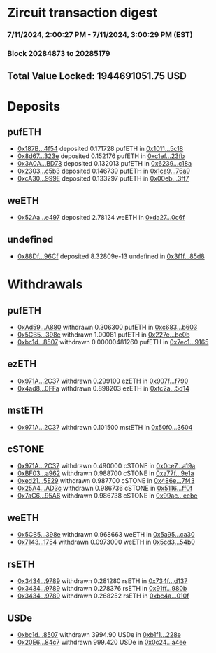 # Zircuit transaction digest
### 7/11/2024, 2:00:27 PM - 7/11/2024, 3:00:29 PM (EST)
### Block 20284873 to 20285179

## Total Value Locked: 1944691051.75 USD

# Deposits
## pufETH
- [0x187B...4f54](https://etherscan.io/address/0x187B42aEaa4b57f44E46e42be16DbA01F4e34f54) deposited 0.171728 pufETH in [0x1011...5c18](https://etherscan.io/tx/0x187B42aEaa4b57f44E46e42be16DbA01F4e34f54)
- [0x8d67...323e](https://etherscan.io/address/0x8d671d6c01cAD62965A1030f9126EBD39493323e) deposited 0.152176 pufETH in [0xc1ef...23fb](https://etherscan.io/tx/0x8d671d6c01cAD62965A1030f9126EBD39493323e)
- [0x3A0A...BD73](https://etherscan.io/address/0x3A0A30aD64Ff563B40507eE000b3E264BFC8BD73) deposited 0.132013 pufETH in [0x6239...c18a](https://etherscan.io/tx/0x3A0A30aD64Ff563B40507eE000b3E264BFC8BD73)
- [0x2303...c5b3](https://etherscan.io/address/0x2303f4c37Eaf80A69C16492423ABc09E0472c5b3) deposited 0.146739 pufETH in [0x1ca9...76a9](https://etherscan.io/tx/0x2303f4c37Eaf80A69C16492423ABc09E0472c5b3)
- [0xcA30...999E](https://etherscan.io/address/0xcA30b51dc7a31aEFDa9BEfBe7134A902A8aa999E) deposited 0.133297 pufETH in [0x00eb...3ff7](https://etherscan.io/tx/0xcA30b51dc7a31aEFDa9BEfBe7134A902A8aa999E)
## weETH
- [0x52Aa...e497](https://etherscan.io/address/0x52Aa899454998Be5b000Ad077a46Bbe360F4e497) deposited 2.78124 weETH in [0xda27...0c6f](https://etherscan.io/tx/0x52Aa899454998Be5b000Ad077a46Bbe360F4e497)
## undefined
- [0x88Df...96Cf](https://etherscan.io/address/0x88Df4D4240d4F388A88d9edC1DbC7D0154B996Cf) deposited 8.32809e-13 undefined in [0x3f1f...85d8](https://etherscan.io/tx/0x88Df4D4240d4F388A88d9edC1DbC7D0154B996Cf)
# Withdrawals
## pufETH
- [0xAd59...A880](https://etherscan.io/address/0xAd59B225021c541fF97266F954F3F5a6e663A880) withdrawn 0.306300 pufETH in [0xc683...b603](https://etherscan.io/tx/0xAd59B225021c541fF97266F954F3F5a6e663A880)
- [0x5CB5...398e](https://etherscan.io/address/0x5CB5aC3dA7Ec2d183c954325ae45f1cAB83b398e) withdrawn 1.00081 pufETH in [0x227e...be0b](https://etherscan.io/tx/0x5CB5aC3dA7Ec2d183c954325ae45f1cAB83b398e)
- [0xbc1d...8507](https://etherscan.io/address/0xbc1dC1068D61495ACd735C6916a96eD1A7bB8507) withdrawn 0.00000481260 pufETH in [0x7ec1...9165](https://etherscan.io/tx/0xbc1dC1068D61495ACd735C6916a96eD1A7bB8507)
## ezETH
- [0x971A...2C37](https://etherscan.io/address/0x971A7C059a6E8e6016945518ff03089De88a2C37) withdrawn 0.299100 ezETH in [0x907f...f790](https://etherscan.io/tx/0x971A7C059a6E8e6016945518ff03089De88a2C37)
- [0x4ad8...0FFa](https://etherscan.io/address/0x4ad8EB38E8901382c6ea6F3926c8bC0c732B0FFa) withdrawn 0.898203 ezETH in [0xfc2a...5d14](https://etherscan.io/tx/0x4ad8EB38E8901382c6ea6F3926c8bC0c732B0FFa)
## mstETH
- [0x971A...2C37](https://etherscan.io/address/0x971A7C059a6E8e6016945518ff03089De88a2C37) withdrawn 0.101500 mstETH in [0x50f0...3604](https://etherscan.io/tx/0x971A7C059a6E8e6016945518ff03089De88a2C37)
## cSTONE
- [0x971A...2C37](https://etherscan.io/address/0x971A7C059a6E8e6016945518ff03089De88a2C37) withdrawn 0.490000 cSTONE in [0x0ce7...a19a](https://etherscan.io/tx/0x971A7C059a6E8e6016945518ff03089De88a2C37)
- [0xBF03...a962](https://etherscan.io/address/0xBF031D99f4993071B09438B452CA50061288a962) withdrawn 0.988700 cSTONE in [0xa77f...9e1a](https://etherscan.io/tx/0xBF031D99f4993071B09438B452CA50061288a962)
- [0xed21...5E29](https://etherscan.io/address/0xed21f9fc5DBEed1069a93f3e23dC501F29E05E29) withdrawn 0.987700 cSTONE in [0x486e...7f43](https://etherscan.io/tx/0xed21f9fc5DBEed1069a93f3e23dC501F29E05E29)
- [0x25A4...AD3c](https://etherscan.io/address/0x25A4b2B24afddCA460De023E8292E25fb853AD3c) withdrawn 0.986736 cSTONE in [0x5116...ff0f](https://etherscan.io/tx/0x25A4b2B24afddCA460De023E8292E25fb853AD3c)
- [0x7aC6...95A6](https://etherscan.io/address/0x7aC6A2B1B6d4A44D3b379204343E2Ed7b14D95A6) withdrawn 0.986738 cSTONE in [0x99ac...eebe](https://etherscan.io/tx/0x7aC6A2B1B6d4A44D3b379204343E2Ed7b14D95A6)
## weETH
- [0x5CB5...398e](https://etherscan.io/address/0x5CB5aC3dA7Ec2d183c954325ae45f1cAB83b398e) withdrawn 0.968663 weETH in [0x5a95...ca30](https://etherscan.io/tx/0x5CB5aC3dA7Ec2d183c954325ae45f1cAB83b398e)
- [0x7143...1754](https://etherscan.io/address/0x7143C902f08212861aA5e9749F019f2fEBa11754) withdrawn 0.0973000 weETH in [0x5cd3...54b0](https://etherscan.io/tx/0x7143C902f08212861aA5e9749F019f2fEBa11754)
## rsETH
- [0x3434...9789](https://etherscan.io/address/0x34349c5569e7B846c3558961552D2202760A9789) withdrawn 0.281280 rsETH in [0x734f...d137](https://etherscan.io/tx/0x34349c5569e7B846c3558961552D2202760A9789)
- [0x3434...9789](https://etherscan.io/address/0x34349c5569e7B846c3558961552D2202760A9789) withdrawn 0.278376 rsETH in [0x91ff...980b](https://etherscan.io/tx/0x34349c5569e7B846c3558961552D2202760A9789)
- [0x3434...9789](https://etherscan.io/address/0x34349c5569e7B846c3558961552D2202760A9789) withdrawn 0.268252 rsETH in [0xbc4a...010f](https://etherscan.io/tx/0x34349c5569e7B846c3558961552D2202760A9789)
## USDe
- [0xbc1d...8507](https://etherscan.io/address/0xbc1dC1068D61495ACd735C6916a96eD1A7bB8507) withdrawn 3994.90 USDe in [0xb1f1...228e](https://etherscan.io/tx/0xbc1dC1068D61495ACd735C6916a96eD1A7bB8507)
- [0x20E6...84c7](https://etherscan.io/address/0x20E6aCD7b99e1EA3231f617D52802d6F751084c7) withdrawn 999.420 USDe in [0x0c24...a4ee](https://etherscan.io/tx/0x20E6aCD7b99e1EA3231f617D52802d6F751084c7)
